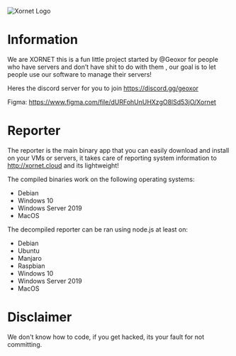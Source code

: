 ![Xornet Logo](https://cdn.discordapp.com/attachments/806300597338767450/840561743804891166/unknown.png)

# Information
We are XORNET this is a fun little project started by @Geoxor for people who have servers and don’t have shit to do with them , our goal is to let people use our software to manage their servers!

Heres the discord server for you to join
https://discord.gg/geoxor

Figma:
https://www.figma.com/file/dURFohUnUHXzgO8lSd53jO/Xornet

# Reporter
The reporter is the main binary app that you can easily download and install on your VMs or servers, it takes care of reporting system information to http://xornet.cloud and its lightweight!

The compiled binaries work on the following operating systems:
  - Debian
  - Windows 10
  - Windows Server 2019
  - MacOS

The decompiled reporter can be ran using node.js at least on:
  - Debian
  - Ubuntu
  - Manjaro
  - Raspbian
  - Windows 10
  - Windows Server 2019
  - MacOS
  
# Disclaimer
We don't know how to code, if you get hacked, its your fault for not committing.

